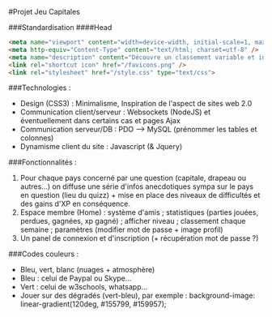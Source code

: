 #Projet Jeu Capitales

###Standardisation
####Head
```html
<meta name="viewport" content="width=device-width, initial-scale=1, maximum-scale=1"> 
<meta http-equiv="Content-Type" content="text/html; charset=utf-8" />
<meta name="description" content="Découvre un classement variable et incroyable des meilleurs rétros Habbo <?php echo date('Y'); ?> français, sélectionne le rétro habbo qui te convient le mieux !" />
<link rel="shortcut icon" href="/favicons.png" />
<link rel="stylesheet" href="/style.css" type="text/css">
```

###Technologies :
- Design (CSS3) : Minimalisme, Inspiration de l'aspect de sites web 2.0
- Communication client/serveur : Websockets (NodeJS) et éventuellement dans certains cas et pages Ajax
- Communication serveur/DB : PDO --> MySQL (prénommer les tables et colonnes)
- Dynamisme client du site : Javascript (& Jquery)

###Fonctionnalités :
1. Pour chaque pays concerné par une question (capitale, drapeau ou autres...) on diffuse une série d'infos anecdotiques sympa sur le pays en question (lieu du quizz) + mise en place des niveaux de difficultés et des gains d'XP en conséquence.
2. Espace membre (Home) : système d'amis ; statistiques (parties jouées, perdues, gagnées, xp gagné) ; afficher niveau ; classement chaque semaine ; paramètres (modifier mot de passe + image profil)
3. Un panel de connexion et d'inscription (+ récupération mot de passe ?)

###Codes couleurs :
- Bleu, vert, blanc (nuages + atmosphère)
- Bleu : celui de Paypal ou Skype...
- Vert : celui de w3schools, whatsapp...
- Jouer sur des dégradés (vert-bleu), par exemple : background-image: linear-gradient(120deg, #155799, #159957);